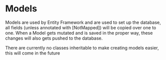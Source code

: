 # Models

Models are used by Entity Framework and are used to set up the database, all fields (unless annotated with [NotMapped]) will be copied over one to one.
When a Model gets mutated and is saved in the proper way, these changes will also gets pushed to the database.

There are currently no classes inheritable to make creating models easier, this will come in the future